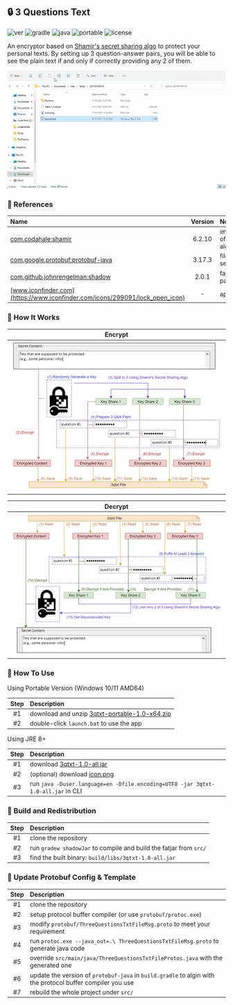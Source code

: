 ## 🔒 3 Questions Text

![ver](https://img.shields.io/badge/version-1.0-blue.svg)
![gradle](https://img.shields.io/badge/gradle-4.10.1-green.svg)
![java](https://img.shields.io/badge/java-JDK/JRE%208-brightgreen.svg)
![portable](https://img.shields.io/badge/portable-windows%20x64-yellow.svg)
![license](https://img.shields.io/badge/license-apache%20%28inherited%29-blueviolet.svg)

An encryptor based on [Shamir's secret sharing algo](https://en.wikipedia.org/wiki/Shamir%27s_Secret_Sharing) to protect your personal texts. By setting up 3 question-answer pairs, you will be able to see the plain text if and only if correctly providing any 2 of them.

<img src="/imgs/demo.gif?raw=true">


### 🧱 References

| Name | Version | Note |
| :- | :-: | :- |
| [com.codahale:shamir](https://github.com/codahale/shamir) | 6.2.10 | implementation of Shamir algorithm |
| [com.google.protobuf:protobuf-java](https://github.com/protocolbuffers/protobuf) | 3.17.3 | file serialization |
| [com.github.johnrengelman:shadow](https://github.com/johnrengelman/shadow) | 2.0.1 | fatjar packaging tool |
| [www.iconfinder.com](https://www.iconfinder.com/icons/299091/lock_open_icon) | - | app icon (<img src="/icon.png?raw=true" width="16px">) |


### 💭 How It Works

| Encrypt |
| :-: |
| <img src="/imgs/encrypt.png?raw=true"> |

| Decrypt |
| :-: |
| <img src="/imgs/decrypt.png?raw=true"> |


### 📗 How To Use

Using Portable Version (Windows 10/11 AMD64)

| Step | Description |
| :-: | :- |
| #1 | download and unzip [3qtxt-portable-1.0-x64.zip](https://github.com/der3318/3questions-text/releases/download/v1.0/3qtxt-portable-1.0-x64.zip) |
| #2 | double-click `launch.bat` to use the app |

Using JRE 8+

| Step | Description |
| :-: | :- |
| #1 | download [3qtxt-1.0-all.jar](https://github.com/der3318/3questions-text/releases/download/v1.0/3qtxt-1.0-all.jar) |
| #2 | (optional) download [icon.png](https://github.com/der3318/3questions-text/releases/download/v1.0/icon.png) |
| #3 | run `java -Duser.language=en -Dfile.encoding=UTF8 -jar 3qtxt-1.0-all.jar` in CLI |


### 📘 Build and Redistribution

| Step | Description |
| :-: | :- |
| #1 | clone the repository |
| #2 | run `gradew shadowJar` to compile and build the fatjar from `src/` |
| #3 | find the built binary: `build/libs/3qtxt-1.0-all.jar` |


### 📕 Update Protobuf Config & Template

| Step | Description |
| :-: | :- |
| #1 | clone the repository |
| #2 | setup protocol buffer compiler (or use `protobuf/protoc.exe`) |
| #3 | modify `protobuf/ThreeQuestionsTxtFileMsg.proto` to meet your requirement |
| #4 | run `protoc.exe --java_out=.\ ThreeQuestionsTxtFileMsg.proto` to generate java code |
| #5 | override `src/main/java/ThreeQuestionsTxtFileProtos.java` with the generated one |
| #6 | update the version of `protobuf-java` in `build.gradle` to algin with the protocol buffer compiler you use |
| #7 | rebuild the whole project under `src/` |


